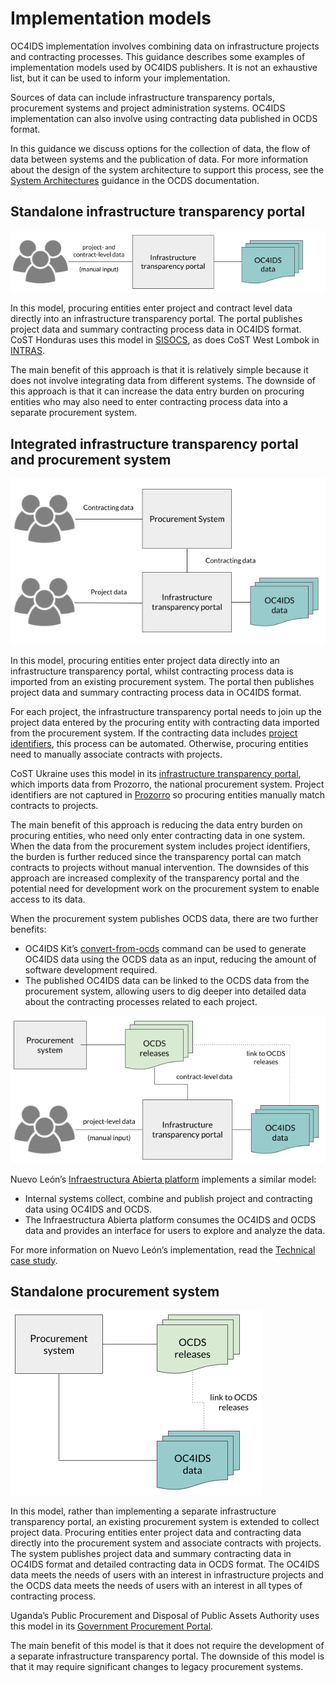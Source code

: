 # Implementation models

OC4IDS implementation involves combining data on infrastructure projects and contracting processes. This guidance describes some examples of implementation models used by OC4IDS publishers. It is not an exhaustive list, but it can be used to inform your implementation.

Sources of data can include infrastructure transparency portals, procurement systems and project administration systems. OC4IDS implementation can also involve using contracting data published in OCDS format.

In this guidance we discuss options for the collection of data, the flow of data between systems and the publication of data. For more information about the design of the system architecture to support this process, see the [System Architectures](https://standard.open-contracting.org/latest/en/guidance/build/system_architectures/) guidance in the OCDS documentation.

## Standalone infrastructure transparency portal

![Standalone infrastructure transparency portal](../_static/images/implementation_scenario_1.png)

In this model, procuring entities enter project and contract level data directly into an infrastructure transparency portal. The portal publishes project data and summary contracting process data in OC4IDS format. CoST Honduras uses this model in [SISOCS](https://sisocs.org/), as does CoST West Lombok in [INTRAS](http://intras.fllajlombokbaratkab.or.id/).

The main benefit of this approach is that it is relatively simple because it does not involve integrating data from different systems. The downside of this approach is that it can increase the data entry burden on procuring entities who may also need to enter contracting process data into a separate procurement system.

## Integrated infrastructure transparency portal and procurement system

![Integrated infrastructure transparency portal and procurement system](../_static/images/implementation_scenario_4.png)

In this model, procuring entities enter project data directly into an infrastructure transparency portal, whilst contracting process data is imported from an existing procurement system. The portal then publishes project data and summary contracting process data in OC4IDS format.

For each project, the infrastructure transparency portal needs to join up the project data entered by the procuring entity with contracting data imported from the procurement system. If the contracting data includes [project identifiers](https://standard.open-contracting.org/infrastructure/latest/en/guidance/identifiers/#local-project-identifiers-in-contracting-data), this process can be automated. Otherwise, procuring entities need to manually associate contracts with projects.

CoST Ukraine uses this model in its [infrastructure transparency portal](https://portal.costukraine.org/), which imports data from Prozorro, the national procurement system. Project identifiers are not captured in [Prozorro](https://prozorro.gov.ua/en) so procuring entities manually match contracts to projects.

The main benefit of this approach is reducing the data entry burden on procuring entities, who need only enter contracting data in one system. When the data from the procurement system includes project identifiers, the burden is further reduced since the transparency portal can match contracts to projects without manual intervention. The downsides of this approach are increased complexity of the transparency portal and the potential need for development work on the procurement system to enable access to its data.

When the procurement system publishes OCDS data, there are two further benefits:

* OC4IDS Kit’s [convert-from-ocds](https://oc4idskit.readthedocs.io/en/latest/cli.html#convert-from-ocds) command can be used to generate OC4IDS data using the OCDS data as an input, reducing the amount of software development required.
* The published OC4IDS data can be linked to the OCDS data from the procurement system, allowing users to dig deeper into detailed data about the contracting processes related to each project.

![Infrastructure transparency portal with existing source of OCDS data](../_static/images/implementation_scenario_2.png)

Nuevo León’s [Infraestructura Abierta platform](http://si.nl.gob.mx/transparencia/) implements a similar model:

* Internal systems collect, combine and publish project and contracting data using OC4IDS and OCDS.
* The Infraestructura Abierta platform consumes the OC4IDS and OCDS data and provides an interface for users to explore and analyze the data.

For more information on Nuevo León’s implementation, read the [Technical case study](https://docs.google.com/document/d/1oIBk9gnpiq5dcZkahiZ2kI1v5kwt9NTlRkdKNm4LhVA/edit#).

## Standalone procurement system

![Standalone procurement system](../_static/images/implementation_scenario_3.png)

In this model, rather than implementing a separate infrastructure transparency portal, an existing procurement system is extended to collect project data. Procuring entities enter project data and contracting data directly into the procurement system and associate contracts with projects. The system publishes project data and summary contracting data in OC4IDS format and detailed contracting data in OCDS format. The OC4IDS data meets the needs of users with an interest in infrastructure projects and the OCDS data meets the needs of users with an interest in all types of contracting process.

Uganda’s Public Procurement and Disposal of Public Assets Authority uses this model in its [Government Procurement Portal](https://gpp.ppda.go.ug/).

The main benefit of this model is that it does not require the development of a separate infrastructure transparency portal. The downside of this model is that it may require significant changes to legacy procurement systems.
